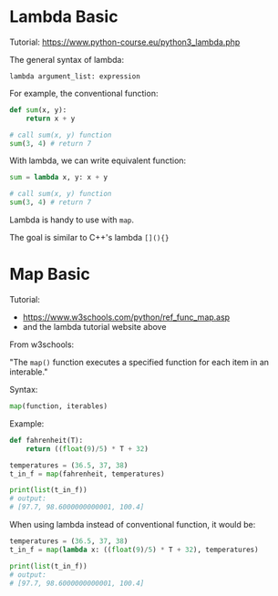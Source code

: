 # Lambda Basic
Tutorial:
https://www.python-course.eu/python3_lambda.php

The general syntax of lambda:
```
lambda argument_list: expression
```

For example, the conventional function:
```python
def sum(x, y):
    return x + y

# call sum(x, y) function
sum(3, 4) # return 7
```

With lambda, we can write equivalent function:
```python
sum = lambda x, y: x + y

# call sum(x, y) function
sum(3, 4) # return 7
```

Lambda is handy to use with `map`. 

The goal is similar to C++'s lambda `[](){}`

# Map Basic
Tutorial:
- https://www.w3schools.com/python/ref_func_map.asp
- and the lambda tutorial website above

From w3schools:

"The `map()` function executes a specified function for each item in an interable."

Syntax:
```python
map(function, iterables)
```

Example:
```python
def fahrenheit(T):
    return ((float(9)/5) * T + 32)

temperatures = (36.5, 37, 38)
t_in_f = map(fahrenheit, temperatures)

print(list(t_in_f)) 
# output:
# [97.7, 98.6000000000001, 100.4]
```

When using lambda instead of conventional function, it would be:
```python
temperatures = (36.5, 37, 38)
t_in_f = map(lambda x: ((float(9)/5) * T + 32), temperatures)

print(list(t_in_f)) 
# output:
# [97.7, 98.6000000000001, 100.4]
```
